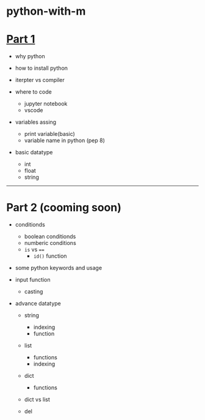 # python-with-m

# [Part 1](https://github.com/bigmpc/python-with-m/blob/main/Part_1.md)
- why python
- how to install python
- iterpter vs compiler
- where to code
    - jupyter notebook
    - vscode
- variables assing
    - print variable(basic)
    - variable name in python (pep 8)
    
    
- basic datatype
    - int
    - float
    - string

---
# Part 2 (cooming soon)
- conditionds
    - boolean conditionds
    - numberic conditions
    - ‍‍`is` vs `==`
        - `id()` function
- some python keywords and usage
- input function
    - casting

- advance datatype
    - string 
        - indexing
        - function
    - list
        - functions
        - indexing
    - dict
        - functions
  
    - dict vs list
    - del 